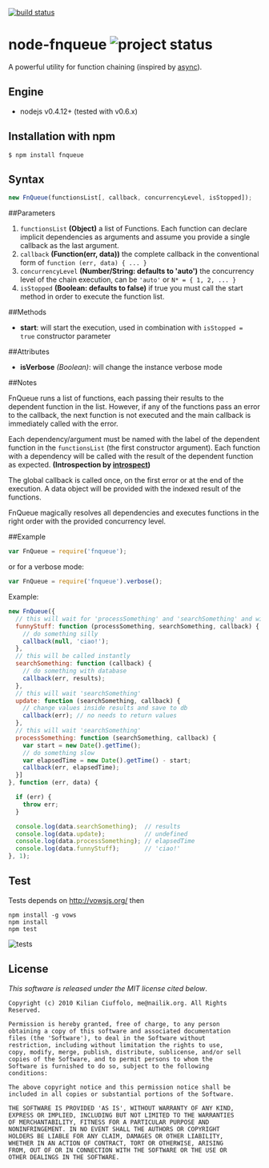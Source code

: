 [![build status](https://secure.travis-ci.org/kilianc/node-fnqueue.png)](http://travis-ci.org/kilianc/node-fnqueue)
# node-fnqueue ![project status](http://dl.dropbox.com/u/2208502/maintained.png)

A powerful utility for function chaining (inspired by [async](https://github.com/caolan/async)).

## Engine

- nodejs v0.4.12+ (tested with v0.6.x)

## Installation with npm

    $ npm install fnqueue

## Syntax

```javascript
new FnQueue(functionsList[, callback, concurrencyLevel, isStopped]);
```
##Parameters

1. `functionsList` __(Object)__ a list of Functions. Each function can declare implicit dependencies as arguments and assume you provide a single callback as the last argument.
2. `callback` __(Function(err, data))__ the complete callback in the conventional form of `function (err, data) { ... }`
3. `concurrencyLevel` __(Number/String: defaults to 'auto')__ the concurrency level of the chain execution, can be `'auto'` or `N* = { 1, 2, ... }`
4. `isStopped` __(Boolean: defaults to false)__ if true you must call the start method in order to execute the function list.

##Methods

* __start__: will start the execution, used in combination with `isStopped = true` constructor parameter

##Attributes

* __isVerbose__ _(Boolean)_: will change the instance verbose mode

##Notes

FnQueue runs a list of functions, each passing their results to the dependent function in the list. However, if any of the functions pass an error to the callback, the next function is not executed and the main callback is immediately called with the error.

Each dependency/argument must be named with the label of the dependent function in the `functionsList` (the first constructor argument).
Each function with a dependency will be called with the result of the dependent function as expected. __(Introspection by [introspect](https://github.com/kilianc/introspect))__

The global callback is called once, on the first error or at the end of the execution. A data object will be provided with the indexed result of the functions.

FnQueue magically resolves all dependencies and executes functions in the right order with the provided concurrency level.

##Example

```javascript
var FnQueue = require('fnqueue');
```
or for a verbose mode:

```javascript
var FnQueue = require('fnqueue').verbose();
```
Example:

```javascript
new FnQueue({
  // this will wait for 'processSomething' and 'searchSomething' and will be called with the respective results
  funnyStuff: function (processSomething, searchSomething, callback) {
    // do something silly
    callback(null, 'ciao!');
  },
  // this will be called instantly
  searchSomething: function (callback) {
    // do something with database
    callback(err, results);
  },
  // this will wait 'searchSomething'
  update: function (searchSomething, callback) {
    // change values inside results and save to db
    callback(err); // no needs to return values
  },
  // this will wait 'searchSomething'
  processSomething: function (searchSomething, callback) {
    var start = new Date().getTime();
    // do something slow
    var elapsedTime = new Date().getTime() - start;
    callback(err, elapsedTime);
  }]
}, function (err, data) {

  if (err) {
    throw err;
  }

  console.log(data.searchSomething);  // results
  console.log(data.update);           // undefined
  console.log(data.processSomething); // elapsedTime
  console.log(data.funnyStuff);       // 'ciao!'
}, 1);
```

## Test

Tests depends on http://vowsjs.org/ then

    npm install -g vows
    npm install
    npm test

![tests](http://f.cl.ly/items/03432M3A0l0r3M142B2w/fnqueue_test_v2.0.2.png)

## License

_This software is released under the MIT license cited below_.

    Copyright (c) 2010 Kilian Ciuffolo, me@nailik.org. All Rights Reserved.

    Permission is hereby granted, free of charge, to any person
    obtaining a copy of this software and associated documentation
    files (the 'Software'), to deal in the Software without
    restriction, including without limitation the rights to use,
    copy, modify, merge, publish, distribute, sublicense, and/or sell
    copies of the Software, and to permit persons to whom the
    Software is furnished to do so, subject to the following
    conditions:
    
    The above copyright notice and this permission notice shall be
    included in all copies or substantial portions of the Software.
    
    THE SOFTWARE IS PROVIDED 'AS IS', WITHOUT WARRANTY OF ANY KIND,
    EXPRESS OR IMPLIED, INCLUDING BUT NOT LIMITED TO THE WARRANTIES
    OF MERCHANTABILITY, FITNESS FOR A PARTICULAR PURPOSE AND
    NONINFRINGEMENT. IN NO EVENT SHALL THE AUTHORS OR COPYRIGHT
    HOLDERS BE LIABLE FOR ANY CLAIM, DAMAGES OR OTHER LIABILITY,
    WHETHER IN AN ACTION OF CONTRACT, TORT OR OTHERWISE, ARISING
    FROM, OUT OF OR IN CONNECTION WITH THE SOFTWARE OR THE USE OR
    OTHER DEALINGS IN THE SOFTWARE.